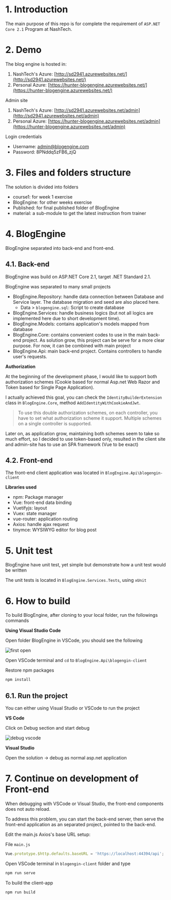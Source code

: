 # 1. Introduction

The main purpose of this repo is for complete the requirement of `ASP.NET Core 2.1` Program at NashTech.

# 2. Demo

The blog engine is hosted in:

1. NashTech's Azure: [http://sd2941.azurewebsites.net/](http://sd2941.azurewebsites.net/)
2. Personal Azure: [https://hunter-blogengine.azurewebsites.net/](https://hunter-blogengine.azurewebsites.net/)

Admin site
1. NashTech's Azure: [http://sd2941.azurewebsites.net/admin](http://sd2941.azurewebsites.net/admin)
2. Personal Azure: [https://hunter-blogengine.azurewebsites.net/admin](https://hunter-blogengine.azurewebsites.net/admin)

Login credentials
* Username: admin@blogengine.com
* Password: 8PNddq5zFB6_zjQ

# 3. Files and folders structure

The solution is divided into folders

- course1: for week 1 exercise
- BlogEngine: for other weeks exercise
- Published: for final published folder of BlogEngine
- material: a sub-module to get the latest instruction from trainer

# 4. BlogEngine

BlogEngine separated into back-end and front-end.

## 4.1. Back-end

BlogEngine was build on ASP.NET Core 2.1, target .NET Standard 2.1.

BlogEngine was separated to many small projects
* BlogEngine.Repository: handle data connection between Database and Service layer. The database migration and seed are also placed here.
    * Data > `blogengine.sql`: Script to create database
* BlogEngine.Services: handle business logics (but not all logics are implemented here due to short development time).
* BlogEngine.Models: contains application's models mapped from database
* BlogEngine.Core: contains convenient codes to use in the main back-end project. As solution grow, this project can be serve for a more clear purpose. For now, it can be combined with main project
* BlogEngine.Api: main back-end project. Contains controllers to handle user's requests.

**Authorization**

At the beginning of the development phase, I would like to support both authorization schemes (Cookie based for normal Asp.net Web Razor and Token based for Single Page Application).

I actually achieved this goal, you can check the `IdentityBuilderExtension` class in `BlogEngine.Core`, method `AddIdentityWithCookieAndJwt`.

> To use this double authorization schemes, on each controller, you have to set what authorization scheme it support. Multiple schemes on a single controller is supported.

Later on, as application grow, maintaining both schemes seem to take so much effort, so I decided to use token-based only, resulted in the client site and admin-site has to use an SPA framework (Vue to be exact)

## 4.2. Front-end

The front-end client application was located in `BlogEngine.Api\blogengin-client`

**Libraries used**

* npm: Package manager
* Vue: front-end data binding
* Vuetifyjs: layout
* Vuex: state manager
* vue-router: application routing
* Axios: handle ajax request
* tinymce: WYSIWYG editor for blog post

# 5. Unit test

BlogEngine have unit test, yet simple but demonstrate how a unit test would be written

The unit tests is located in `BlogEngine.Services.Tests`, using `xUnit`

# 6. How to build 

To build BlogEngine, after cloning to your local folder, run the followings commands

**Using Visual Studio Code**

Open folder BlogEngine in VSCode, you should see the following

![first open](https://2.pik.vn/2018f6959117-d102-4a11-b79b-c9a7eafbee2b.png)

Open VSCode terminal and `cd` to `BlogEngine.Api\blogengin-client`

Restore npm packages

```bash
npm install
```

## 6.1. Run the project

You can either using Visual Studio or VSCode to run the project

**VS Code**

Click on Debug section and start debug

![debug vscode](https://2.pik.vn/2018fd8f5b91-5a2f-4f73-8068-693cc89984ff.png)

**Visual Studio**

Open the solution -> debug as normal asp.net application

# 7. Continue on development of Front-end

When debugging with VSCode or Visual Studio, the front-end components does not auto reload.

To address this problem, you can start the back-end server, then serve the front-end application as an separated project, pointed to the back-end.

Edit the main.js Axios's base URL setup:

File `main.js`

```javascript
Vue.prototype.$http.defaults.baseURL = 'https://localhost:44394/api';
```

Open VSCode terminal in `blogengin-client` folder and type

```bash
npm run serve
```

To build the client-app

```bash
npm run build
```